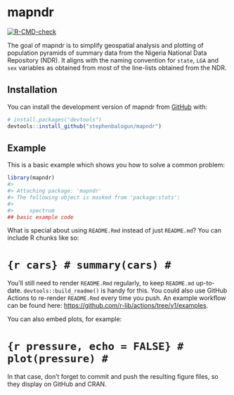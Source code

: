 
<!-- README.md is generated from README.Rmd. Please edit that file -->

# mapndr

<!-- badges: start -->

[![R-CMD-check](https://github.com/stephenbalogun/mapndr/actions/workflows/R-CMD-check.yaml/badge.svg)](https://github.com/stephenbalogun/mapndr/actions/workflows/R-CMD-check.yaml)
<!-- badges: end -->

The goal of mapndr is to simplify geospatial analysis and plotting of
population pyramids of summary data from the Nigeria National Data
Repository (NDR). It aligns with the naming convention for `state`,
`LGA` and `sex` variables as obtained from most of the line-lists
obtained from the NDR.

## Installation

You can install the development version of mapndr from
[GitHub](https://github.com/) with:

``` r
# install.packages("devtools")
devtools::install_github("stephenbalogun/mapndr")
```

## Example

This is a basic example which shows you how to solve a common problem:

``` r
library(mapndr)
#> 
#> Attaching package: 'mapndr'
#> The following object is masked from 'package:stats':
#> 
#>     spectrum
## basic example code
```

What is special about using `README.Rmd` instead of just `README.md`?
You can include R chunks like so:

# `{r cars} # summary(cars) #`

You’ll still need to render `README.Rmd` regularly, to keep `README.md`
up-to-date. `devtools::build_readme()` is handy for this. You could also
use GitHub Actions to re-render `README.Rmd` every time you push. An
example workflow can be found here:
<https://github.com/r-lib/actions/tree/v1/examples>.

You can also embed plots, for example:

# `{r pressure, echo = FALSE} # plot(pressure) #`

In that case, don’t forget to commit and push the resulting figure
files, so they display on GitHub and CRAN.
